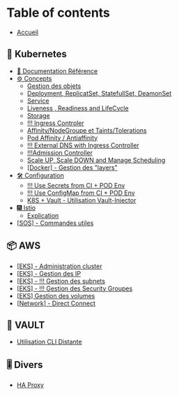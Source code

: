 # Table of contents

* [Accueil](README.md)

## 🧊 Kubernetes

* [📖 Documentation Référence](kubernetes/documentation-reference.md)
* [⚙ Concepts](kubernetes/concepts/README.md)
  * [Gestion des objets](kubernetes/concepts/gestion-des-objets.md)
  * [Deployment, ReplicatSet, StatefullSet, DeamonSet](kubernetes/concepts/concept-deployment-replicatset-statefullset-deamonset.md)
  * [Service](kubernetes/concepts/concepts-service.md)
  * [Liveness , Readiness and LifeCycle](kubernetes/concepts/concepts-liveness-readiness-and-lifecycle.md)
  * [Storage](kubernetes/concepts/concepts-storage.md)
  * [!!! Ingress Controler](kubernetes/concepts/concepts-ingress-controler.md)
  * [Affinity/NodeGroupe et Taints/Tolerations](kubernetes/concepts/concepts-affinity-taints-and-tolerations.md)
  * [Pod Affinity / Antiaffinity](kubernetes/concepts/concepts-pod-affinity-antiaffinity.md)
  * [!!! External DNS with Ingress Controller](kubernetes/concepts/concepts-external-dns-with-ingress-controller.md)
  * [!!!Admission Controller](kubernetes/concepts/concepts-admission-controller.md)
  * [Scale UP, Scale DOWN and Manage Scheduling](kubernetes/concepts/concepts-scale-up-scale-down-and-manage-scheduling.md)
  * [\[Docker\] - Gestion des "layers"](kubernetes/concepts/concepts-docker-gestion-des-layers.md)
* [🛠 Configuration](kubernetes/configuration/README.md)
  * [!!! Use Secrets from CI + POD Env](kubernetes/configuration/configuration-use-secrets-from-ci-+-pod-env.md)
  * [!!! Use ConfigMap from CI + POD Env](kubernetes/configuration/configuration-use-configmap-from-ci-+-pod-env.md)
  * [K8S + Vault - Utilisation Vault-Injector](kubernetes/configuration/configuration-k8s-+-vault-utilisation-vault-injector.md)
* [🎆 Istio](kubernetes/istio/README.md)
  * [Explication](kubernetes/istio/explication.md)
* [\[SOS\] - Commandes utiles](kubernetes/sos-commandes-utiles.md)

## 📦 AWS

* [\[EKS\] - Administration cluster](aws/eks-administration-cluster.md)
* [\[EKS\] - Gestion des IP](aws/eks-gestion-des-ip.md)
* [\[EKS\] - !!! Gestion des subnets](aws/eks-gestion-des-subnets.md)
* [\[EKS\] - !!! Gestion des Security Groupes](aws/eks-gestion-des-security-groupes.md)
* [\[EKS\] Gestion des volumes](aws/eks-gestion-des-volumes.md)
* [\[Network\] - Direct Connect](aws/network-direct-connect.md)

## 🔑 VAULT

* [Utilisation CLI Distante](vault/utilisation-cli-distante.md)

## 🎚 Divers

* [HA Proxy](divers/HA-proxy.md)

